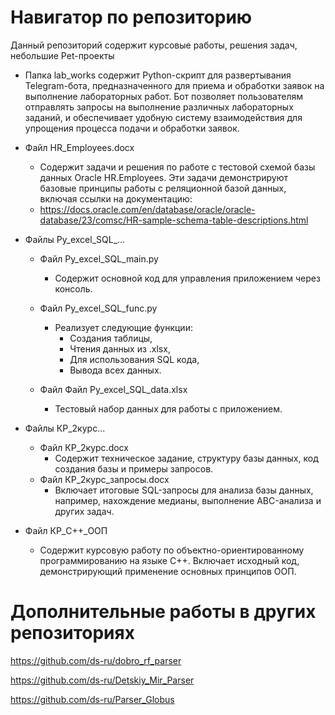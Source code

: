 # Навигатор по репозиторию
Данный репозиторий содержит курсовые работы, решения задач, небольшие Pet-проекты
- Папка lab_works содержит Python-скрипт для развертывания Telegram-бота, предназначенного для приема и обработки заявок на выполнение лабораторных работ. Бот позволяет пользователям отправлять запросы на выполнение различных лабораторных заданий, и обеспечивает удобную систему взаимодействия для упрощения процесса подачи и обработки заявок.
- Файл HR_Employees.docx
  - Содержит задачи и решения по работе с тестовой схемой базы данных Oracle HR.Employees. Эти задачи демонстрируют базовые принципы работы с реляционной базой данных, включая ссылки на документацию:
  - https://docs.oracle.com/en/database/oracle/oracle-database/23/comsc/HR-sample-schema-table-descriptions.html

- Файлы Py_excel_SQL_...
  - Файл Py_excel_SQL_main.py
      - Содержит основной код для управления приложением через консоль.
  
  - Файл Py_excel_SQL_func.py
      - Реализует следующие функции:
          - Создания таблицы,
          - Чтения данных из .xlsx,
          - Для использования SQL кода,
          - Вывода всех данных.
  
  - Файл Файл Py_excel_SQL_data.xlsx
      - Тестовый набор данных для работы с приложением.

- Файлы КР_2курс...
  - Файл КР_2курс.docx
      - Содержит техническое задание, структуру базы данных, код создания базы и примеры запросов.
  - Файл КР_2курс_запросы.docx
      - Включает итоговые SQL-запросы для анализа базы данных, например, нахождение медианы, выполнение ABC-анализа и других задач.

- Файл КР_C++_ООП
    - Содержит курсовую работу по объектно-ориентированному программированию на языке C++. Включает исходный код, демонстрирующий применение основных принципов ООП.

# Дополнительные работы в других репозиториях
https://github.com/ds-ru/dobro_rf_parser

https://github.com/ds-ru/Detskiy_Mir_Parser

https://github.com/ds-ru/Parser_Globus
